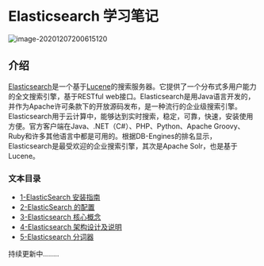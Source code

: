 # Elasticsearch 学习笔记

![image-20201207200615120](https://raw.githubusercontent.com/YVictor13/ElasticSearch-study/master/image/image-20201207200615120.png)

## 介绍

[Elasticsearch](https://www.elastic.co/cn/)是一个基于[Lucene](https://lucene.apache.org/)的搜索服务器。它提供了一个分布式多用户能力的全文搜索引擎，基于RESTful web接口。Elasticsearch是用Java语言开发的，并作为Apache许可条款下的开放源码发布，是一种流行的企业级搜索引擎。Elasticsearch用于云计算中，能够达到实时搜索，稳定，可靠，快速，安装使用方便。官方客户端在Java、.NET（C#）、PHP、Python、Apache Groovy、Ruby和许多其他语言中都是可用的。根据DB-Engines的排名显示，Elasticsearch是最受欢迎的企业搜索引擎，其次是Apache Solr，也是基于Lucene。



### 文本目录

- [1-ElasticSearch 安装指南](https://github.com/YVictor13/ElasticSearch-study/blob/master/src/ElasticSearch%20%E5%AE%89%E8%A3%85%E6%8C%87%E5%8D%97.md)
- [2-ElasticSearch 的配置](https://github.com/YVictor13/ElasticSearch-study/blob/master/src/ElasticSearch%20%E9%85%8D%E7%BD%AE.md)
- [3-Elasticsearch 核心概念](https://github.com/YVictor13/ElasticSearch-study/blob/master/src/Elasticsearch%20%E6%A0%B8%E5%BF%83%E6%A6%82%E5%BF%B5.md)
- [4-Elasticsearch 架构设计及说明](https://github.com/YVictor13/ElasticSearch-study/blob/master/src/Elasticsearch%20%E6%9E%B6%E6%9E%84%E8%AE%BE%E8%AE%A1%E5%8F%8A%E8%AF%B4%E6%98%8E.md)
- [5-Elasticsearch 分词器]()



持续更新中........

